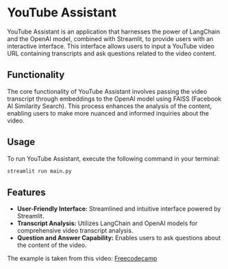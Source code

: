 # YouTube Assistant

YouTube Assistant is an application that harnesses the power of LangChain and the OpenAI model, combined with Streamlit, to provide users with an interactive interface. This interface allows users to input a YouTube video URL containing transcripts and ask questions related to the video content.

## Functionality

The core functionality of YouTube Assistant involves passing the video transcript through embeddings to the OpenAI model using FAISS (Facebook AI Similarity Search). This process enhances the analysis of the content, enabling users to make more nuanced and informed inquiries about the video.

## Usage

To run YouTube Assistant, execute the following command in your terminal:

```bash
streamlit run main.py
```

## Features

- **User-Friendly Interface:** Streamlined and intuitive interface powered by Streamlit.
- **Transcript Analysis:** Utilizes LangChain and OpenAI models for comprehensive video transcript analysis.
- **Question and Answer Capability:** Enables users to ask questions about the content of the video.


The example is taken from this video: [Freecodecamp](https://youtu.be/lG7Uxts9SXs?si=sK0sYVuGC0O86gkg)